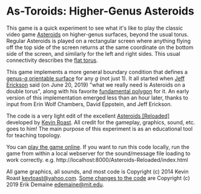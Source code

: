 As-Toroids: Higher-Genus Asteroids
==================================

This game is a quick experiment to see what it's like to play the classic
video game [Asteroids](https://en.wikipedia.org/wiki/Asteroids_(video_game))
on higher-genus surfaces, beyond the usual torus.  Regular Asteroids is played
on a rectangular screen where anything flying off the top side of the screen
returns at the same coordinate on the bottom side of the screen, and similarly
for the left and right sides.  This usual connectivity describes the
[flat torus](https://en.wikipedia.org/wiki/Torus#Flat_torus).

This game implements a more general boundary condition that defines a
[genus-*g* orientable surface](https://en.wikipedia.org/wiki/Torus#Genus_g_surface) for any *g* (not just 1).
It all started when [Jeff Erickson](http://jeffe.cs.illinois.edu/) said
(on June 20, 2019) "what we really need is Asteroids on a double torus",
along with his favorite
[fundamental polygon](https://en.wikipedia.org/wiki/Surface_(topology)#Construction_from_polygons) for it.
An early version of this implementation emerged less than an hour later,
thanks to input from Erin Wolf Chambers, David Eppstein, and Jeff Erickson.

The code is a very light edit of the excellent
[Asteroids [Reloaded]](http://www.kevs3d.co.uk/dev/asteroids)
developed by [Kevin Roast](http://www.kevs3d.co.uk/).
All credit for the gameplay, graphics, sound, etc. goes to him!
The main purpose of this experiment is as an educational tool
for teaching topology.

You can [play the game online](https://edemaine.github.io/as-toroids/).
If you want to run this code locally, run the game from within a local webserver for the sound/message file loading to work correctly.
e.g. http://localhost:8000/Asteroids-Reloaded/index.html

All game graphics, all sounds, and most code is
Copyright (c) 2014 Kevin Roast kevtoast@yahoo.com.
[Some changes to the code](https://github.com/edemaine/as-toroids/commits/master)
are Copyright (c) 2019 Erik Demaine edemaine@mit.edu.

